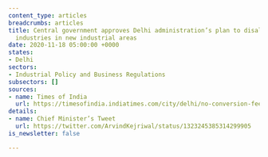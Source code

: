 ```yaml
---
content_type: articles
breadcrumbs: articles
title: Central government approves Delhi administration’s plan to disallow manufacturing
  industries in new industrial areas
date: 2020-11-18 05:00:00 +0000
states:
- Delhi
sectors:
- Industrial Policy and Business Regulations
subsectors: []
sources:
- name: Times of India
  url: https://timesofindia.indiatimes.com/city/delhi/no-conversion-fee-for-any-old-industry-for-service-shift/articleshow/79159517.cms
details:
- name: Chief Minister’s Tweet
  url: https://twitter.com/ArvindKejriwal/status/1323245385314299905
is_newsletter: false

---
```

